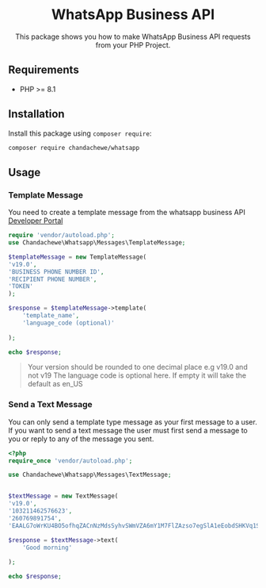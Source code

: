 <h1 align="center">WhatsApp Business API</h1>

<p align="center">
This package shows you how to make WhatsApp Business API requests from your PHP Project. 
</p>



## Requirements

- PHP >= 8.1

## Installation

Install this package using `composer require`:

```bash
composer require chandachewe/whatsapp 
```


## Usage 

### Template Message
You need to create a template message from the whatsapp business API [Developer Portal](https://developers.facebook.com/)

```php
require 'vendor/autoload.php';  
use Chandachewe\Whatsapp\Messages\TemplateMessage;

$templateMessage = new TemplateMessage(
'v19.0',
'BUSINESS PHONE NUMBER ID',
'RECIPIENT PHONE NUMBER',
'TOKEN'
);

$response = $templateMessage->template(   
    'template_name',
    'language_code (optional)'
   
);

echo $response;

```
> Your version should be rounded to one decimal place e.g v19.0 and not v19
> The language code is optional here. If empty it will take the default as en_US


### Send a Text Message 
You can only send a template type message as your first message to a user. If you want to send a text message the user must first send a message to you or reply to any of the message you sent.

```php
<?php
require_once 'vendor/autoload.php';

use Chandachewe\Whatsapp\Messages\TextMessage;


$textMessage = new TextMessage(
'v19.0',
'103211462576623',
'260769891754',
'EAALG7oWrKU4BO5ofhqZACnNzMdsSyhvSWmVZA6mY1M7FlZAzso7egSlA1eEobdSHKVq1SaYY1fcH7cWvRkO7eawnGI9p2Dei1VLZCnQag4S4ZCwBO92hxSuECOzFE5tNrncHsEXppY1PkDaQjj7H6igdgRFcehSAo2upQlfoYlPSundltPu5Y2HYk5xDKTCWfrRgNfZBhlle0SfvM7Tt0ZD');

$response = $textMessage->text(   
    'Good morning'
   
);

echo $response;
```



